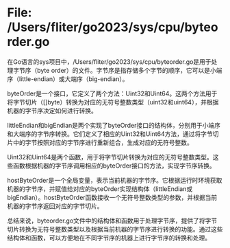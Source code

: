 # File: /Users/fliter/go2023/sys/cpu/byteorder.go

在Go语言的sys项目中，/Users/fliter/go2023/sys/cpu/byteorder.go是用于处理字节序（byte order）的文件。字节序是指存储多个字节的顺序，它可以是小端序（little-endian）或大端序（big-endian）。

byteOrder是一个接口，它定义了两个方法：Uint32和Uint64。这两个方法用于将字节切片（[]byte）转换为对应的无符号整数类型（uint32和uint64），并根据机器的字节序决定如何进行转换。

littleEndian和bigEndian是两个实现了byteOrder接口的结构体，分别用于小端序和大端序的字节序转换。它们定义了相应的Uint32和Uint64方法，通过将字节切片中的字节按照对应的字节序进行重新组合，生成对应的无符号整数。

Uint32和Uint64是两个函数，用于将字节切片转换为对应的无符号整数类型。这些函数根据机器的字节序调用相应的byteOrder接口的方法，实现字节序转换。

hostByteOrder是一个全局变量，表示当前机器的字节序。它根据运行时环境获取机器的字节序，并赋值给对应的byteOrder实现结构体（littleEndian或bigEndian）。hostByteOrder函数接收一个无符号整数类型的参数，并根据当前机器的字节序返回对应的字节切片。

总结来说，byteorder.go文件中的结构体和函数用于处理字节序，提供了将字节切片转换为无符号整数类型以及根据当前机器的字节序进行转换的功能。通过这些结构体和函数，可以方便地在不同字节序的机器上进行字节序的转换和处理。

